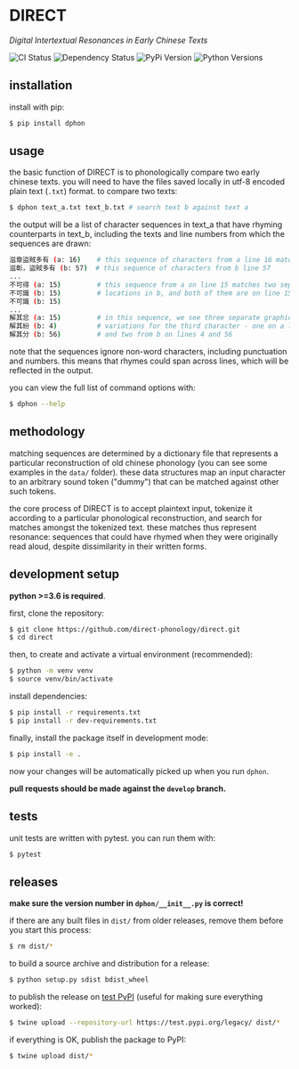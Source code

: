 # DIRECT
_Digital Intertextual Resonances in Early Chinese Texts_

![CI Status](https://github.com/direct-phonology/direct/workflows/test/badge.svg)
![Dependency Status](https://pyup.io/repos/github/direct-phonology/direct/shield.svg?t=1568910750251)
![PyPi Version](https://img.shields.io/pypi/v/dphon.svg?style=flat)
![Python Versions](https://img.shields.io/pypi/pyversions/dphon.svg?style=flat)

## installation

install with pip:

```sh
$ pip install dphon
```

## usage

the basic function of DIRECT is to phonologically compare two early chinese texts. you will need to have the files saved locally in utf-8 encoded plain text (`.txt`) format. to compare two texts:

```sh
$ dphon text_a.txt text_b.txt # search text b against text a
```

the output will be a list of character sequences in text_a that have rhyming counterparts in text_b, including the texts and line numbers from which the sequences are drawn:

```sh
滋章盜賊多有 (a: 16)    # this sequence of characters from a line 16 matches
滋彰，盜賊多有 (b: 57)  # this sequence of characters from b line 57
...
不可得 (a: 15)         # this sequence from a on line 15 matches two separate 
不可識 (b: 15)         # locations in b, and both of them are on line 15 in b
不可識 (b: 15)
...
解其忿 (a: 15)         # in this sequence, we see three separate graphic
解其紛 (b: 4)          # variations for the third character - one on a line 15
解其分 (b: 56)         # and two from b on lines 4 and 56
```

note that the sequences ignore non-word characters, including punctuation and numbers. this means that rhymes could span across lines, which will be reflected in the output.

you can view the full list of command options with:
```sh
$ dphon --help
```

## methodology

matching sequences are determined by a dictionary file that represents a particular reconstruction of old chinese phonology (you can see some examples in the `data/` folder). these data structures map an input character to an arbitrary sound token ("dummy") that can be matched against other such tokens.

the core process of DIRECT is to accept plaintext input, tokenize it according to a particular phonological reconstruction, and search for matches amongst the tokenized text. these matches thus represent resonance: sequences that could have rhymed when they were originally read aloud, despite dissimilarity in their written forms.

## development setup

**python >=3.6 is required**. 

first, clone the repository:

```sh
$ git clone https://github.com/direct-phonology/direct.git
$ cd direct
```

then, to create and activate a virtual environment (recommended):

```sh
$ python -m venv venv
$ source venv/bin/activate
```

install dependencies:

```sh
$ pip install -r requirements.txt
$ pip install -r dev-requirements.txt
```

finally, install the package itself in development mode:

```sh
$ pip install -e .
```

now your changes will be automatically picked up when you run `dphon`.

**pull requests should be made against the `develop` branch.**

## tests

unit tests are written with pytest. you can run them with:

```sh
$ pytest
```

## releases

**make sure the version number in `dphon/__init__.py` is correct!**

if there are any built files in `dist/` from older releases, remove them before
you start this process:

```sh
$ rm dist/*
```

to build a source archive and distribution for a release:

```sh
$ python setup.py sdist bdist_wheel
```

to publish the release on [test PyPI](https://test.pypi.org/) (useful for making sure everything worked):

```sh
$ twine upload --repository-url https://test.pypi.org/legacy/ dist/*
```

if everything is OK, publish the package to PyPI:

```sh
$ twine upload dist/*
```
